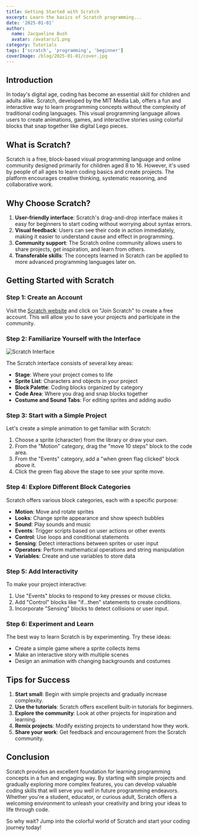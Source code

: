 ```yaml
---
title: Getting Started with Scratch
excerpt: Learn the basics of Scratch programming...
date: '2025-01-01'
author:
  name: Jacqueline Bush
  avatar: /avatars/1.png
category: Tutorials
tags: ['scratch', 'programming', 'beginner']
coverImage: /blog/2025-01-01/cover.jpg
---
```


## Introduction

In today's digital age, coding has become an essential skill for children and adults alike. Scratch, developed by the MIT Media Lab, offers a fun and interactive way to learn programming concepts without the complexity of traditional coding languages. This visual programming language allows users to create animations, games, and interactive stories using colorful blocks that snap together like digital Lego pieces.

## What is Scratch?

Scratch is a free, block-based visual programming language and online community designed primarily for children aged 8 to 16. However, it's used by people of all ages to learn coding basics and create projects. The platform encourages creative thinking, systematic reasoning, and collaborative work.

## Why Choose Scratch?

1. **User-friendly interface**: Scratch's drag-and-drop interface makes it easy for beginners to start coding without worrying about syntax errors.
2. **Visual feedback**: Users can see their code in action immediately, making it easier to understand cause and effect in programming.
3. **Community support**: The Scratch online community allows users to share projects, get inspiration, and learn from others.
4. **Transferable skills**: The concepts learned in Scratch can be applied to more advanced programming languages later on.

## Getting Started with Scratch

### Step 1: Create an Account

Visit the [Scratch website](https://scratch.mit.edu/) and click on "Join Scratch" to create a free account. This will allow you to save your projects and participate in the community.

### Step 2: Familiarize Yourself with the Interface

![Scratch Interface](https://en.scratch-wiki.info/w/images/Scratch_3.0_Program.png)

The Scratch interface consists of several key areas:
- **Stage**: Where your project comes to life
- **Sprite List**: Characters and objects in your project
- **Block Palette**: Coding blocks organized by category
- **Code Area**: Where you drag and snap blocks together
- **Costume and Sound Tabs**: For editing sprites and adding audio

### Step 3: Start with a Simple Project

Let's create a simple animation to get familiar with Scratch:

1. Choose a sprite (character) from the library or draw your own.
2. From the "Motion" category, drag the "move 10 steps" block to the code area.
3. From the "Events" category, add a "when green flag clicked" block above it.
4. Click the green flag above the stage to see your sprite move.

### Step 4: Explore Different Block Categories

Scratch offers various block categories, each with a specific purpose:
- **Motion**: Move and rotate sprites
- **Looks**: Change sprite appearance and show speech bubbles
- **Sound**: Play sounds and music
- **Events**: Trigger scripts based on user actions or other events
- **Control**: Use loops and conditional statements
- **Sensing**: Detect interactions between sprites or user input
- **Operators**: Perform mathematical operations and string manipulation
- **Variables**: Create and use variables to store data

### Step 5: Add Interactivity

To make your project interactive:
1. Use "Events" blocks to respond to key presses or mouse clicks.
2. Add "Control" blocks like "if...then" statements to create conditions.
3. Incorporate "Sensing" blocks to detect collisions or user input.

### Step 6: Experiment and Learn

The best way to learn Scratch is by experimenting. Try these ideas:
- Create a simple game where a sprite collects items
- Make an interactive story with multiple scenes
- Design an animation with changing backgrounds and costumes

## Tips for Success

1. **Start small**: Begin with simple projects and gradually increase complexity.
2. **Use the tutorials**: Scratch offers excellent built-in tutorials for beginners.
3. **Explore the community**: Look at other projects for inspiration and learning.
4. **Remix projects**: Modify existing projects to understand how they work.
5. **Share your work**: Get feedback and encouragement from the Scratch community.

## Conclusion

Scratch provides an excellent foundation for learning programming concepts in a fun and engaging way. By starting with simple projects and gradually exploring more complex features, you can develop valuable coding skills that will serve you well in future programming endeavors. Whether you're a student, educator, or curious adult, Scratch offers a welcoming environment to unleash your creativity and bring your ideas to life through code.

So why wait? Jump into the colorful world of Scratch and start your coding journey today!

